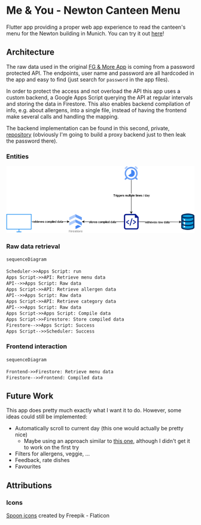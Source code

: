 # Me & You - Newton Canteen Menu

Flutter app providing a proper web app experience to read the canteen's menu for the Newton building in Munich.
You can try it out [here](https://cestcedric.github.io/me-and-you/)!

## Architecture

The raw data used in the original [FG & More App](https://fruehaufgenuss.de/fruehauf-genuss-app/) is coming from a password protected API. The endpoints, user name and password are all hardcoded in the app and easy to find (just search for `password` in the app files).

In order to protect the access and not overload the API this app uses a custom backend, a Google Apps Script querying the API at regular intervals and storing the data in Firestore. This also enables backend compilation of info, e.g. about allergens, into a single file, instead of having the frontend make several calls and handling the mapping.

The backend implementation can be found in this second, private, [repository](https://github.com/cestcedric/newton-canteen-relay) (obviously I'm going to build a proxy backend just to then leak the password there).

### Entities

![Proxy setup](/docs/me-and-you.png 'Proxy setup.')

### Raw data retrieval

```mermaid
sequenceDiagram

Scheduler->>Apps Script: run
Apps Script->>API: Retrieve menu data
API-->>Apps Script: Raw data
Apps Script->>API: Retrieve allergen data
API-->>Apps Script: Raw data
Apps Script->>API: Retrieve category data
API-->>Apps Script: Raw data
Apps Script->>Apps Script: Compile data
Apps Script->>Firestore: Store compiled data
Firestore-->>Apps Script: Success
Apps Script-->>Scheduler: Success
```

### Frontend interaction

```mermaid
sequenceDiagram

Frontend->>Firestore: Retrieve menu data
Firestore-->>Frontend: Compiled data
```

## Future Work

This app does pretty much exactly what I want it to do.
However, some ideas could still be implemented:

- Automatically scroll to current day (this one would actually be pretty nice)
  - Maybe using an approach similar to [this one](https://stackoverflow.com/questions/49153087/flutter-scrolling-to-a-widget-in-listview), although I didn't get it to work on the first try
- Filters for allergens, veggie, ...
- Feedback, rate dishes
- Favourites

## Attributions

### Icons

[Spoon icons]("https://www.flaticon.com/free-icons/sppon) created by Freepik - Flaticon
